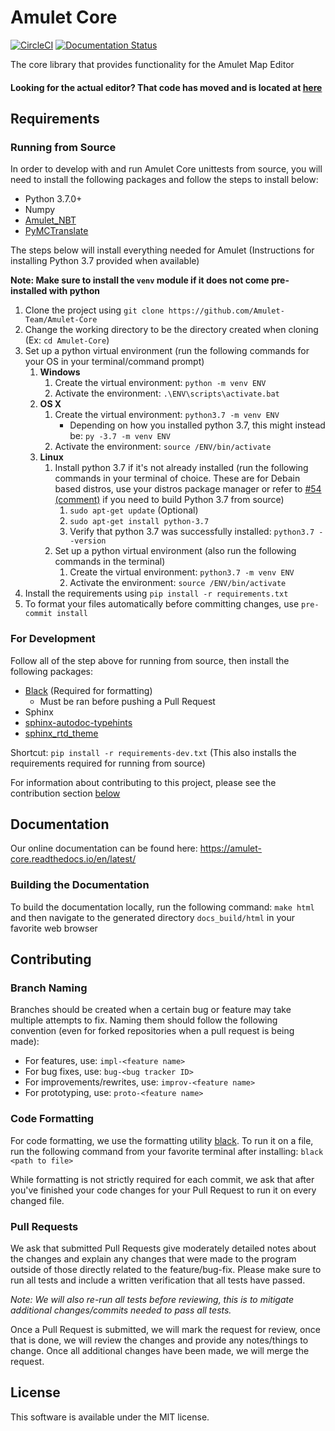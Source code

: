 # Amulet Core

<a href="https://circleci.com/gh/Amulet-Team/Amulet-Ccore"><img alt="CircleCI" src="https://circleci.com/gh/Amulet-Team/Amulet-Core.svg"></a>
[![Documentation Status](https://readthedocs.org/projects/amulet-core/badge/?version=develop)](https://amulet-core.readthedocs.io/en/develop/?badge=develop)

The core library that provides functionality for the Amulet Map Editor

#### Looking for the actual editor? That code has moved and is located at [here](https://github.com/Amulet-Team/Amulet-Map-Editor)

## Requirements

### Running from Source
In order to develop with and run Amulet Core unittests from source, you will need to install the following packages and follow the steps to install below:
- Python 3.7.0+
- Numpy
- [Amulet_NBT](https://github.com/Amulet-Team/Amulet-NBT)
- [PyMCTranslate](https://github.com/gentlegiantJGC/PyMCTranslate)

The steps below will install everything needed for Amulet (Instructions for installing Python 3.7 provided when available)

__Note: Make sure to install the `venv` module if it does not come pre-installed with python__

1. Clone the project using `git clone https://github.com/Amulet-Team/Amulet-Core`
2. Change the working directory to be the directory created when cloning (Ex: `cd Amulet-Core`)
3. Set up a python virtual environment (run the following commands for your OS in your terminal/command prompt)
   1. __Windows__
      1. Create the virtual environment: `python -m venv ENV`
      2. Activate the environment: `.\ENV\scripts\activate.bat`
   2. __OS X__
      1. Create the virtual environment: `python3.7 -m venv ENV`
         - Depending on how you installed python 3.7, this might instead be: `py -3.7 -m venv ENV`
      2. Activate the environment: `source /ENV/bin/activate`
   3. __Linux__
      1. Install python 3.7 if it's not already installed (run the following commands in your terminal of choice. These are for Debain based distros, use your distros package manager or refer to [#54 (comment)](https://github.com/Amulet-Team/Amulet-Core/issues/54#issuecomment-523046836) if you need to build Python 3.7 from source)
         1. `sudo apt-get update` (Optional)
         2. `sudo apt-get install python-3.7`
         3. Verify that python 3.7 was successfully installed: `python3.7 --version`
      2. Set up a python virtual environment (also run the following commands in the terminal)
         1. Create the virtual environment: `python3.7 -m venv ENV`
         2. Activate the environment: `source /ENV/bin/activate`
4. Install the requirements using `pip install -r requirements.txt`
5. To format your files automatically before committing changes, use `pre-commit install`

### For Development
Follow all of the step above for running from source, then install the following packages:
- [Black](https://github.com/ambv/black) (Required for formatting)
  - Must be ran before pushing a Pull Request
- Sphinx
- [sphinx-autodoc-typehints](https://github.com/agronholm/sphinx-autodoc-typehints)
- [sphinx_rtd_theme](https://github.com/rtfd/sphinx_rtd_theme)

Shortcut: `pip install -r requirements-dev.txt` (This also installs the requirements required for running from source)

For information about contributing to this project, please see the contribution section [below](#contributing)

## Documentation

Our online documentation can be found here: https://amulet-core.readthedocs.io/en/latest/

### Building the Documentation
To build the documentation locally, run the following command: `make html` and then navigate to the
generated directory `docs_build/html` in your favorite web browser


## Contributing

### Branch Naming
Branches should be created when a certain bug or feature may take multiple attempts to fix. Naming
them should follow the following convention (even for forked repositories when a pull request is being made):

* For features, use: `impl-<feature name>`
* For bug fixes, use: `bug-<bug tracker ID>`
* For improvements/rewrites, use: `improv-<feature name>`
* For prototyping, use: `proto-<feature name>`

### Code Formatting
For code formatting, we use the formatting utility [black](https://github.com/ambv/black). To run
it on a file, run the following command from your favorite terminal after installing: `black <path to file>`

While formatting is not strictly required for each commit, we ask that after you've finished your
code changes for your Pull Request to run it on every changed file.

### Pull Requests
We ask that submitted Pull Requests give moderately detailed notes about the changes and explain 
any changes that were made to the program outside of those directly related to the feature/bug-fix.
Please make sure to run all tests and include a written verification that all tests have passed.

_Note: We will also re-run all tests before reviewing, this is to mitigate additional changes/commits
needed to pass all tests._

Once a Pull Request is submitted, we will mark the request for review, once that is done, we will
review the changes and provide any notes/things to change. Once all additional changes have been made,
we will merge the request.


## License
This software is available under the MIT license.
